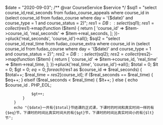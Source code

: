 $date = "2020-09-03";
        /** @var CourseService $service */
        $sql1 = "select course_id,real_seconds from fudao_course_appeals where course_id in
(select course_id from fudao_course where day = '{$date}' and course_type = 1 and course_status = 2)";
        $res1 = DB::select($sql1);
        $res1 = collect($res1)->map(function ($item) {
            return [
                'course_id' => $item->course_id,
                'real_seconds' => $item->real_seconds,
            ];
        })->pluck('real_seconds', 'course_id')->all();
        $sql2 = "select course_id,real_time from fudao_course_extra where course_id in
(select course_id from fudao_course where day = '{$date}' and course_type = 1 and course_status = 2)";
        $res2 = DB::select($sql2);
        $res2 = collect($res2)->map(function ($item) {
            return [
                'course_id' => $item->course_id,
                'real_time' => $item->real_time,
            ];
        })->pluck('real_time', 'course_id')->all();
        $total = 0;
        $lt = 0;
        $gt = 0;
        $eq = 0;
        foreach ($res1 as $course_id => $real_seconds) {
            $total++;
            $real_time = $res2[$course_id];
            if ($real_seconds == $real_time) {
                $eq++;
            } elseif ($real_seconds < $real_time) {
                $lt++;
            } else {
                echo $course_id . PHP_EOL;

                $gt++;
            }
        }
        echo "{$date}一共有{$total}节结课的正式课，下课时的时间和真实时间一样的有{$eq}节，下课时的时间比真实时间大的有{$gt}节，下课时的时间比真实时间小的有{$lt}节";
